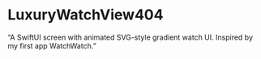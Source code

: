 # LuxuryWatchView404
“A SwiftUI screen with animated SVG-style gradient watch UI. Inspired by my first app WatchWatch.”
